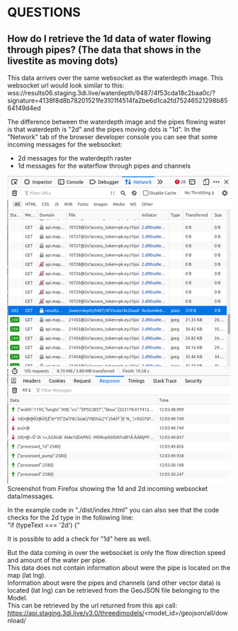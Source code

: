 # QUESTIONS

## How do I retrieve the 1d data of water flowing through pipes? (The data that shows in the livestite as moving dots)  

This data arrives over the same websocket as the waterdepth image.
This websocket url would look similar to this:
wss://results06.staging.3di.live/waterdepth/9487/4f53cda18c2baa0c/?signature=4138f8d8b78201521fe3101f4514fa2be6d1ca2fd75246521298b8564149d4ed

The difference between the waterdepth image and the pipes flowing water is that waterdepth is "2d" and the pipes moving dots is "1d".
In the "Network" tab of the browser developer console you can see that some incoming messages for the websocket: 


- 2d messages for the waterdepth raster 
- 1d messages for the waterflow through pipes and channels


![waterdepth websocket network tab](./img/3di_moving_dots.png)  
Screenshot from Firefox showing the 1d and 2d incoming websocket data/messages.  


In the example code in "./dist/index.html" you can also see that the code checks for the 2d type in the following line:  
"if (typeText === '2d') {"  

It is possible to add a check for "1d" here as well. 

But the data coming in over the websocket is only the flow direction speed and amount of the water per pipe.  
This data does not contain information about were the pipe is located on the map (lat lng).  
Information about were the pipes and channels (and other vector data) is located (lat lng) can be retrieved from the GeoJSON file belonging to the Model.  
This can be retrieved by the url returned from this api call:  
https://api.staging.3di.live/v3.0/threedimodels/<model_id>/geojson/all/download/  
